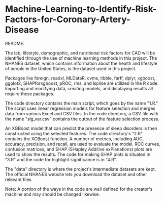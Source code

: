 # Machine-Learning-to-Identify-Risk-Factors-for-Coronary-Artery-Disease

README:

The lab, lifestyle, demographic, and nutritional risk factors for CAD will be identified through the use of machine learning methods in this project. The NHANES dataset, which contains information about the health and lifestyle of people in the United States, is the dataset used in this project.

Packages like foreign, readxl, MLDataR, cvms, tibble, farff, dplyr, xgboost, ggplot2, SHAPforxgboost, pROC, rms, and lspline are utilized in the R code. Importing and modifying data, creating models, and displaying results all require these packages.

The code directory contains the main script, which goes by the name "1.R." The script uses linear regression models for feature selection and merges data from various Excel and CSV files. In the code directory, a CSV file with the name "sig_var.csv" contains the output of the feature selection process.

An XGBoost model that can predict the presence of sleep disorders is then constructed using the selected features. The code directory's "2.R" contains the XGBoost function. A number of metrics, including AUC, accuracy, precision, and recall, are used to evaluate the model. ROC curves, confusion matrices, and SHAP (SHapley Additive exPlanations) plots are used to show the results. The code for making SHAP plots is situated in "3.R" and the code for highlight significance is in "4.R".

The "data" directory is where the project's intermediate datasets are kept. The official NHANES website lets you download the dataset and other relevant files.

Note: A portion of the ways in the code are well defined for the creator's machine and may should be changed likewise.
